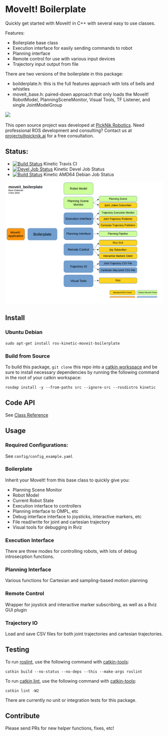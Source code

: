 # MoveIt! Boilerplate

Quickly get started with MoveIt! in C++ with several easy to use classes.

Features:

 - Boilerplate base class
 - Execution interface for easily sending commands to robot
 - Planning interface
 - Remote control for use with various input devices
 - Trajectory input output from file

There are two versions of the boilerplate in this package:

- boilderplate.h: this is the full features approach with lots of bells and whistles
- moveit_base.h: paired-down approach that only loads the MoveIt! RobotModel, PlanningSceneMonitor, Visual Tools, TF Listener, and single JointModelGroup

<img src="https://picknik.ai/assets/images/logo.jpg" width="120">

This open source project was developed at [PickNik Robotics](https://picknik.ai/). Need professional ROS development and consulting? Contact us at projects@picknik.ai for a free consultation.

## Status:

 * [![Build Status](https://travis-ci.org/davetcoleman/moveit_boilerplate.svg)](https://travis-ci.org/davetcoleman/moveit_boilerplate) Kinetic Travis CI
 * [![Devel Job Status](http://jenkins.ros.org/buildStatus/icon?job=devel-kinetic-moveit_boilerplate)](http://jenkins.ros.org/job/devel-kinetic-moveit_boilerplate) Kinetic Devel Job Status
 * [![Build Status](http://jenkins.ros.org/buildStatus/icon?job=ros-kinetic-moveit-boilerplate_binarydeb_trusty_amd64)](http://jenkins.ros.org/job/ros-kinetic-moveit-boilerplate_binarydeb_trusty_amd64/) Kinetic AMD64 Debian Job Status

![](docs/overview.png)

## Install

### Ubuntu Debian

    sudo apt-get install ros-kinetic-moveit-boilerplate

### Build from Source

To build this package, ``git clone`` this repo into a [catkin workspace](http://wiki.ros.org/catkin/Tutorials/create_a_workspace) and be sure to install necessary dependencies by running the following command in the root of your catkin workspace:

    rosdep install -y --from-paths src --ignore-src --rosdistro kinetic

## Code API

See [Class Reference](http://docs.ros.org/kinetic/api/moveit_boilerplate/html/)

## Usage

### Required Configurations:

See ``config/config_example.yaml``

### Boilerplate

Inherit your MoveIt! from this base class to quickly give you:

 - Planning Scene Monitor
 - Robot Model
 - Current Robot State
 - Execution interface to controllers
 - Planning interface to OMPL, etc
 - Debug interface interface to joysticks, interactive markers, etc
 - File read/write for joint and cartesian trajectory
 - Visual tools for debugging in Rviz

### Execution Interface

There are three modes for controlling robots, with lots of debug introsecption functions.

### Planning Interface

Various functions for Cartesian and sampling-based motion planning

### Remote Control

Wrapper for joystick and interactive marker subscribing, as well as a Rviz GUI plugin

### Trajectory IO

Load and save CSV files for both joint trajectories and cartesian trajectories.

## Testing

To run [roslint](http://wiki.ros.org/roslint), use the following command with [catkin-tools](https://catkin-tools.readthedocs.org/):

    catkin build --no-status --no-deps --this --make-args roslint

To run [catkin lint](https://pypi.python.org/pypi/catkin_lint), use the following command with [catkin-tools](https://catkin-tools.readthedocs.org/):

    catkin lint -W2

There are currently no unit or integration tests for this package.

## Contribute

Please send PRs for new helper functions, fixes, etc!
